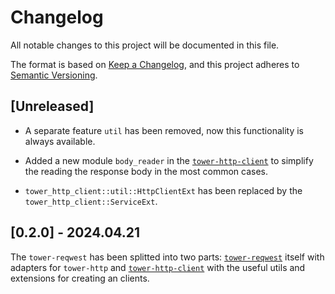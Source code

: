 # Changelog

All notable changes to this project will be documented in this file.

The format is based on [Keep a Changelog](https://keepachangelog.com/en/1.1.0/),
and this project adheres to
[Semantic Versioning](https://semver.org/spec/v2.0.0.html).

## [Unreleased]

- A separate feature `util` has been removed, now this functionality is always available.

- Added a new module `body_reader` in the [`tower-http-client`] to simplify the
  reading the response body in the most common cases.

- `tower_http_client::util::HttpClientExt` has been replaced by the
  `tower_http_client::ServiceExt`.

## [0.2.0] - 2024.04.21

The `tower-reqwest` has been splitted into two parts: [`tower-reqwest`] itself
with adapters for `tower-http` and [`tower-http-client`] with the useful utils
and extensions for creating an clients.

[`tower-http-client`]: tower-reqwest
[`tower-reqwest`]: tower-http-client
